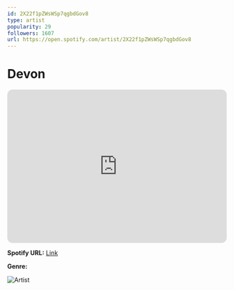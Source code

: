```yaml
---
id: 2X22f1pZWsWSp7qgbdGov8
type: artist
popularity: 29
followers: 1607
url: https://open.spotify.com/artist/2X22f1pZWsWSp7qgbdGov8
---
```

# Devon

<iframe style="border-radius:12px" src="https://open.spotify.com/embed/artist/2X22f1pZWsWSp7qgbdGov8" width="100%" height="352" frameBorder="0" allowfullscreen="" allow="autoplay; clipboard-write; encrypted-media; fullscreen; picture-in-picture" loading="lazy"></iframe>

**Spotify URL:** [Link](https://open.spotify.com/artist/2X22f1pZWsWSp7qgbdGov8)

**Genre:** 

![Artist](https://i.scdn.co/image/ab6761610000e5ebbdbb721de6e90e6fbcd81222)
